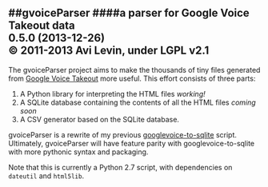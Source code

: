 ##gvoiceParser
####a parser for Google Voice Takeout data<br>0.5.0 (2013-12-26)<br>&copy; 2011-2013 Avi Levin, under LGPL v2.1
----

The gvoiceParser project aims to make the thousands of tiny files generated from [Google Voice Takeout][1] more useful. This effort consists of three parts:

 1. A Python library for interpreting the HTML files *working!*
 2. A SQLite database containing the contents of all the HTML files *coming soon*
 3. A CSV generator based on the SQLite database.

gvoiceParser is a rewrite of my previous [googlevoice-to-sqlite][2] script. Ultimately, gvoiceParser will have feature parity with googlevoice-to-sqlite with more pythonic syntax and packaging.

Note that this is currently a Python 2.7 script, with dependencies on `dateutil` and `html5lib`.
 


  [1]: https://www.google.com/settings/takeout
  [2]: https://code.google.com/p/googlevoice-to-sqlite/
